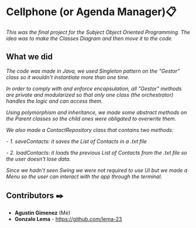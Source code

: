 # Cellphone (or Agenda Manager)📋

_This was the final project for the Subject Object Oriented Programming.
The idea was to make the Classes Diagram and then move it to the code._

## What we did 

_The code was made in Java, we used Singleton pattern on the "Gestor" class so it wouldn't instantiate more than one time._

_In order to comply with and enforce encapsulation, all "Gestor" methods are private and modularized so that only one class (the orchestrator) handles the logic and can access them._

_Using polymorphism and inheritance, we made some abstract methods on the Parent classes so the child ones were obligated to overwrite them._

_We also made a ContactRepository class that contains two methods:_

_- 1. saveContacts: it saves the List of Contacts in a .txt file_

_- 2. loadContacts: it loads the previous List of Contacts from the .txt file so the user doesn't lose data._
    
_Since we hadn't seen Swing we were not required to use UI but we made a Menu so the user can interact with the app through the terminal._

## Contributors ✒️

- **Agustin Gimenez** (Me)
- **Gonzalo Lema** - https://github.com/lema-23
